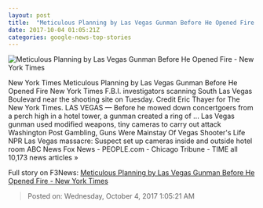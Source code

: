 ```yaml
---
layout: post
title:  "Meticulous Planning by Las Vegas Gunman Before He Opened Fire - New York Times"
date: 2017-10-04 01:05:21Z
categories: google-news-top-stories
---
```


![Meticulous Planning by Las Vegas Gunman Before He Opened Fire - New York Times](https://static01.nyt.com/images/2017/10/04/us/04LASVEGAS/04LASVEGAS-facebookJumbo.jpg)

New York Times Meticulous Planning by Las Vegas Gunman Before He Opened Fire New York Times F.B.I. investigators scanning South Las Vegas Boulevard near the shooting site on Tuesday. Credit Eric Thayer for The New York Times. LAS VEGAS — Before he mowed down concertgoers from a perch high in a hotel tower, a gunman created a ring of ... Las Vegas gunman used modified weapons, tiny cameras to carry out attack Washington Post Gambling, Guns Were Mainstay Of Vegas Shooter's Life NPR Las Vegas massacre: Suspect set up cameras inside and outside hotel room ABC News Fox News - PEOPLE.com - Chicago Tribune - TIME all 10,173 news articles »


Full story on F3News: [Meticulous Planning by Las Vegas Gunman Before He Opened Fire - New York Times](http://www.f3nws.com/n/tZkPNJ)

> Posted on: Wednesday, October 4, 2017 1:05:21 AM
